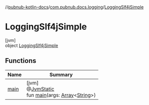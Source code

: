 //[pubnub-kotlin-docs](../../../index.md)/[com.pubnub.docs.logging](../index.md)/[LoggingSlf4jSimple](index.md)

# LoggingSlf4jSimple

[jvm]\
object [LoggingSlf4jSimple](index.md)

## Functions

| Name | Summary |
|---|---|
| [main](main.md) | [jvm]<br>@[JvmStatic](https://kotlinlang.org/api/core/kotlin-stdlib/kotlin.jvm/-jvm-static/index.html)<br>fun [main](main.md)(args: [Array](https://kotlinlang.org/api/core/kotlin-stdlib/kotlin/-array/index.html)&lt;[String](https://kotlinlang.org/api/core/kotlin-stdlib/kotlin/-string/index.html)&gt;) |

